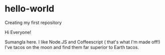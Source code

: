 # hello-world
Creating my first repository

Hi Everyone!

Sumangla here. I like Node.JS and Coffeescript ( that's what I'm made off!) 
I've tacos on the moon and find them far superior to Earth tacos. 
